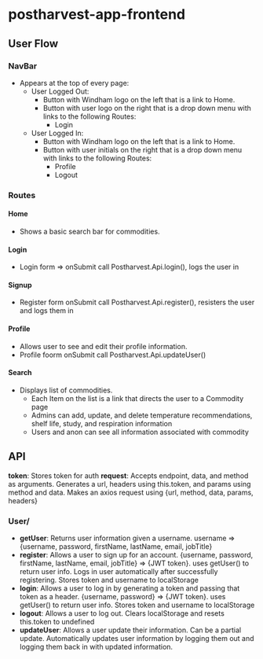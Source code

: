 # postharvest-app-frontend

## User Flow
### NavBar
- Appears at the top of every page:
  - User Logged Out: 
    - Button with Windham logo on the left that is a link to Home. 
    - Button with user logo on the right that is a drop down menu with links to the following Routes:
      -  Login 
  - User Logged In:
    - Button with Windham logo on the left that is a link to Home. 
    - Button with user initials on the right that is a drop down menu with links to the following Routes:
      - Profile 
      - Logout

### Routes
#### Home
- Shows a basic search bar for commodities.
#### Login
- Login form => onSubmit call Postharvest.Api.login(), logs the user in
#### Signup
- Register form onSubmit call Postharvest.Api.register(), resisters the user and logs them in
#### Profile
- Allows user to see and edit their profile information. 
- Profile foorm onSubmit call Postharvest.Api.updateUser()
#### Search
- Displays list of commodities. 
  - Each Item on the list is a link that directs the user to a Commodity page 
  - Admins can add, update, and delete temperature recommendations, shelf life, study, and respiration information
  - Users and anon can see all information associated with commodity


## API
**token**: Stores token for auth
**request**: Accepts endpoint, data, and method as arguments. Generates a url, headers using this.token, and params using method and data. Makes an axios request using {url, method, data, params, headers}
### User/
- **getUser**: Returns user information given a username. username => {username, password, firstName, lastName, email, jobTitle}
- **register**: Allows a user to sign up for an account. {username, password, firstName, lastName, email, jobTitle} => {JWT token}. uses getUser() to return user info. Logs in user automatically after successfully registering. Stores token and username to localStorage
- **login**: Allows a user to log in by generating a token and passing that token as a header. {username, password} => {JWT token}. uses getUser() to return user info. Stores token and username to localStorage
- **logout**: Allows a user to log out. Clears localStorage and resets this.token to undefined
- **updateUser**: Allows a user update their information. Can be a partial update. Automatically updates user information by logging them out and logging them back in with updated information.